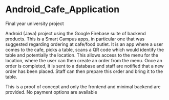 # Android_Cafe_Application
Final year university project

Android (Java) project using the Google Firebase suite of backend products. This is a Smart Campus apps, in particular one that was suggested regarding ordering at cafe/food outlet. 
It is an app where a user comes to the cafe, picks a table, scans a QR code which would identify the table and potentially the location. This allows access to the menu for the location, where the user can then create an order from the menu. Once an order is completed, it is sent to a database and staff are notified that a new order has been placed. Staff can then prepare this order and bring it to the table. 

This is a proof of concept and only the frontend and minimal backend are provided. No payment options are available
